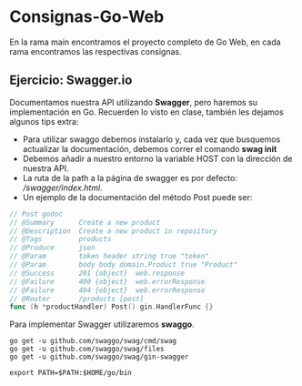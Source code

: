 # Consignas-Go-Web
En la rama main encontramos el proyecto completo de Go Web, en cada rama encontramos las respectivas consignas.

## Ejercicio: Swagger.io

Documentamos nuestra API utilizando **Swagger**, pero haremos su implementación en Go. Recuerden lo visto en clase, también les dejamos algunos tips extra:

- Para utilizar swaggo debemos instalarlo y, cada vez que busquemos actualizar la documentación, debemos correr el comando **swag init**
- Debemos añadir a nuestro entorno la variable HOST con la dirección de nuestra API.
- La ruta de la path a la página de swagger es por defecto: */swagger/index.html*.
- Un ejemplo de la documentación del método Post puede ser:

```go
// Post godoc
// @Summary      Create a new product
// @Description  Create a new product in repository
// @Tags         products
// @Produce      json
// @Param        token header string true "token"
// @Param        body body domain.Product true "Product"
// @Success      201 {object}  web.response
// @Failure      400 {object}  web.errorResponse
// @Failure      404 {object}  web.errorResponse
// @Router       /products [post]
func (h *productHandler) Post() gin.HandlerFunc {}
```

Para implementar Swagger utilizaremos **swaggo**.

```terminal
go get -u github.com/swaggo/swag/cmd/swag
go get -u github.com/swaggo/swag/files
go get -u github.com/swaggo/swag/gin-swagger

export PATH=$PATH:$HOME/go/bin
```
